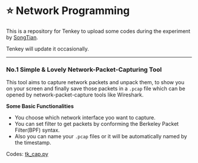 # :star: Network Programming

This is a repository for Tenkey to upload some codes during the experiment by [SongTian](http://cs.bit.edu.cn/szdw/jsml/fjs/st/index.htm).

Tenkey will update it occasionally.

---

### No.1 Simple & Lovely Network-Packet-Capturing Tool

This tool aims to capture network packets and unpack them, to show you on your screen and finally save those packets in a `.pcap` file which can be opened by network-packet-capture tools like Wireshark.

**Some Basic Functionalities**
- You choose which network interface yoo want to capture.
- You can set filter to get packets by conforming the Berkeley Packet Filter(BPF) syntax.
- Also you can name your `.pcap` files or it will be automatically named by the timestamp.

Codes:  [tk_cap.py](https://github.com/tenkeyseven/Network_Programing/blob/master/tk_cap.py)
